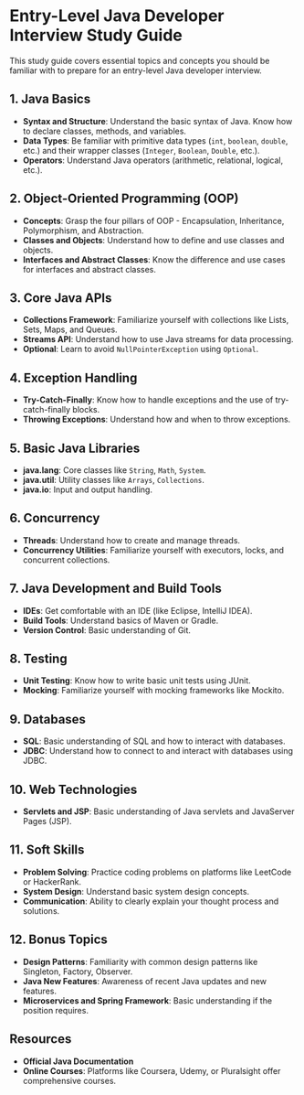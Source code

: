 
# Entry-Level Java Developer Interview Study Guide

This study guide covers essential topics and concepts you should be familiar with to prepare for an entry-level Java developer interview.

## 1. Java Basics
- **Syntax and Structure**: Understand the basic syntax of Java. Know how to declare classes, methods, and variables.
- **Data Types**: Be familiar with primitive data types (`int`, `boolean`, `double`, etc.) and their wrapper classes (`Integer`, `Boolean`, `Double`, etc.).
- **Operators**: Understand Java operators (arithmetic, relational, logical, etc.).

## 2. Object-Oriented Programming (OOP)
- **Concepts**: Grasp the four pillars of OOP - Encapsulation, Inheritance, Polymorphism, and Abstraction.
- **Classes and Objects**: Understand how to define and use classes and objects.
- **Interfaces and Abstract Classes**: Know the difference and use cases for interfaces and abstract classes.

## 3. Core Java APIs
- **Collections Framework**: Familiarize yourself with collections like Lists, Sets, Maps, and Queues.
- **Streams API**: Understand how to use Java streams for data processing.
- **Optional**: Learn to avoid `NullPointerException` using `Optional`.

## 4. Exception Handling
- **Try-Catch-Finally**: Know how to handle exceptions and the use of try-catch-finally blocks.
- **Throwing Exceptions**: Understand how and when to throw exceptions.

## 5. Basic Java Libraries
- **java.lang**: Core classes like `String`, `Math`, `System`.
- **java.util**: Utility classes like `Arrays`, `Collections`.
- **java.io**: Input and output handling.

## 6. Concurrency
- **Threads**: Understand how to create and manage threads.
- **Concurrency Utilities**: Familiarize yourself with executors, locks, and concurrent collections.

## 7. Java Development and Build Tools
- **IDEs**: Get comfortable with an IDE (like Eclipse, IntelliJ IDEA).
- **Build Tools**: Understand basics of Maven or Gradle.
- **Version Control**: Basic understanding of Git.

## 8. Testing
- **Unit Testing**: Know how to write basic unit tests using JUnit.
- **Mocking**: Familiarize yourself with mocking frameworks like Mockito.

## 9. Databases
- **SQL**: Basic understanding of SQL and how to interact with databases.
- **JDBC**: Understand how to connect to and interact with databases using JDBC.

## 10. Web Technologies
- **Servlets and JSP**: Basic understanding of Java servlets and JavaServer Pages (JSP).

## 11. Soft Skills
- **Problem Solving**: Practice coding problems on platforms like LeetCode or HackerRank.
- **System Design**: Understand basic system design concepts.
- **Communication**: Ability to clearly explain your thought process and solutions.

## 12. Bonus Topics
- **Design Patterns**: Familiarity with common design patterns like Singleton, Factory, Observer.
- **Java New Features**: Awareness of recent Java updates and new features.
- **Microservices and Spring Framework**: Basic understanding if the position requires.

## Resources
- **Official Java Documentation**
- **Online Courses**: Platforms like Coursera, Udemy, or Pluralsight offer comprehensive courses.
